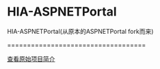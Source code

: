# HIA-ASPNETPortal
HIA-ASPNETPortal(从原本的ASPNETPortal fork而来)


===================================

[查看原始项目简介](README-old.md)
